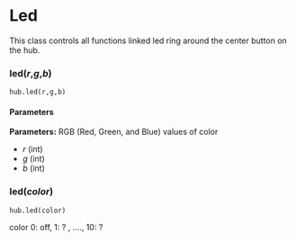 <style type='text/css'>
a { text-decoration: none; }
a:hover { text-decoration: underline; }
.section ul { list-style: none !important; margin-left: 80px; margin-top:-24pt; background: #3399ff ;}
.section li { list-style: none !important}
</style>

# Led
This class controls all functions linked led ring around the center button on the hub.

### led(_r_,_g_,_b_)
``` 
hub.led(r,g,b)
```

#### Parameters

__Parameters:__ RGB (Red, Green, and Blue) values of color  
*  _r_ (int) 
*  _g_ (int) 
*  _b_ (int)


### led([_color_](data_types.md#color))
```
hub.led(color)
```



color 0: off, 1: ? , ...., 10: ? 

